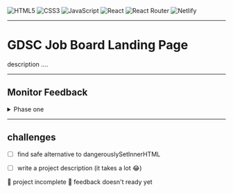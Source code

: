 ![HTML5](https://img.shields.io/badge/html5-%23E34F26.svg?style=for-the-badge&logo=html5&logoColor=white)
![CSS3](https://img.shields.io/badge/css3-%231572B6.svg?style=for-the-badge&logo=css3&logoColor=white)
![JavaScript](https://img.shields.io/badge/javascript-%23323330.svg?style=for-the-badge&logo=javascript&logoColor=%23F7DF1E)
![React](https://img.shields.io/badge/react-%2320232a.svg?style=for-the-badge&logo=react&logoColor=%2361DAFB)
![React Router](https://img.shields.io/badge/React_Router-CA4245?style=for-the-badge&logo=react-router&logoColor=white)
![Netlify](https://img.shields.io/badge/netlify-%23000000.svg?style=for-the-badge&logo=netlify&logoColor=#00C7B7)
<!-- ![Styled Components](https://img.shields.io/badge/styled--components-DB7093?style=for-the-badge&logo=styled-components&logoColor=white) -->

--------------------

# GDSC Job Board Landing Page
description ....

--------------------
## Monitor Feedback
<details>
    <summary>Phase one</summary>
    <img src="/relative/responsive-9-_-10.svg"></img>
    <img src="/relative/clean-code-8-_-10.svg"></img>
    <img src="/relative//relative/rate-a.svg"></img>
</details>

<!-- ![monitor-feedback](/relative/monitor-feedback.svg) -->

--------------------

## challenges 
- [ ] find safe alternative to dangerouslySetInnerHTML
- [ ] write a project description (it takes a lot 😂)


🔴  project incomplete
🔴  feedback doesn't ready yet
